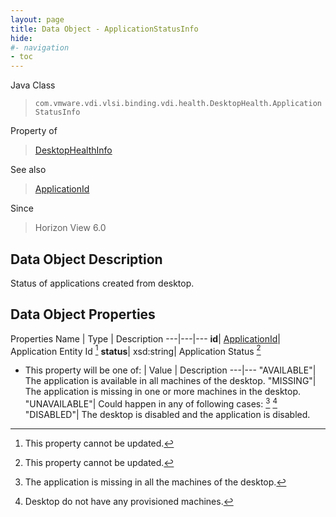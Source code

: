 ```yaml
---
layout: page
title: Data Object - ApplicationStatusInfo
hide:
#- navigation
- toc
---
```






Java Class
> `com.vmware.vdi.vlsi.binding.vdi.health.DesktopHealth.ApplicationStatusInfo`

Property of
> [DesktopHealthInfo](vdi.health.DesktopHealth.DesktopHealthInfo.md#field_detail)

See also
> [ApplicationId](vdi.entity.ApplicationId.md)

Since
> Horizon View 6.0


## Data Object Description

Status of applications created from desktop.

## Data Object Properties
Properties
Name |  Type |  Description
---|---|---
**id**| [ApplicationId](vdi.entity.ApplicationId.md)|  Application Entity Id [^2]
**status**|  xsd:string|  Application Status [^2]
* This property will be one of:
|  Value |  Description
---|---
"AVAILABLE"| The application is available in all machines of the desktop.
"MISSING"| The application is missing in one or more machines in the desktop.
"UNAVAILABLE"| Could happen in any of following cases: [^235] [^236]
"DISABLED"| The desktop is disabled and the application is disabled.


 [^1]: This property need not be set. 

[^2]: This property cannot be updated. 

[^3]: This property must contain only alphanumerics, spaces, underscores, and dashes. The maximum length is 32 characters. 

[^4]: This property has a maximum length of 400 characters. 

[^5]: This property has a default value of false. 

[^6]: This property has a default value of true. 

[^7]: If specified, this property is limited to letters, numbers, punctuation, spaces, and tabs. 

[^8]: This property has a minimum value of 1. 

[^9]: This property is required if maxSessionsType is set to 'LIMITED'. 

[^10]: This property has a default value of 1. 

[^11]: This property must contain only alphanumerics, underscores, and dashes. The maximum length is 64 characters. 

[^12]: This property has a maximum length of 256 characters. 

[^13]: This property has a maximum length of 1024 characters. 

[^14]: This property is an unordered array of unique values. 

[^15]: This property is required if enableAntiAffinityRules is set to true. 

[^16]: This property has a maximum value of 20. 

[^17]: This property has a default value of 'DISABLED'. 

[^18]: This property is required if multiSessionMode is set to 'ENABLED_DEFAULT_OFF', 'ENABLED_DEFAULT_ON', or 'ENABLED_ENFORCED'. 

[^19]: This property has a default value of 0. 

[^20]: This property cannot contain ? characters. 

[^21]: This property must contain the time in 24 hours format. e.g. 14:30. 

[^22]: This property must be in the form hh:mm in 24 hours format. 

[^23]: This property is required if customizationType is set to 'NONE'. 

[^24]: This property is required if customizationType is set to 'SYS_PREP'. 

[^25]: This property is required if customizationType is set to 'QUICK_PREP'. 

[^26]: This property is required if type is set to 'MANUAL'. 

[^27]: This property is required if type is set to 'RDS'. 

[^28]: This property has a default value of 'DESKTOP'. 

[^29]: This property is required if type is set to 'AUTOMATED'. 

[^30]: This property has a default value of ['PCOIP', 'RDP', 'BLAST']. 

[^31]: This property is required if operation is set to 'INITIAL_PUBLISH', 'SCHEDULE_PUSH_IMAGE', 'CANCEL_SCHEDULED_PUSH_IMAGE', or 'INFRASTRUCTURE_CHANGE'. 

[^32]: This property is required if operation is set to 'SCHEDULE_PUSH_IMAGE'. 

[^33]: For Instant clone desktops this setting can only be set to ALWAYS_POWERED_ON. 

[^34]: This property has a default value of 'TAKE_NO_POWER_ACTION'. 

[^35]: This property has a default value of 'NEVER'. 

[^36]: This property has a default value of 120. 

[^37]: This property is required if automaticLogoffPolicy is set to 'AFTER'. 

[^38]: This is applicable for automated desktops with virtual machines names based on pattern naming. This is not applicable for desktops that are using specified naming since dynamic creation and deletion of VMs is not supported. 

[^39]: For Instant clone desktops this setting can only be set to DELETE. 

[^40]: This property is required if refreshOsDiskAfterLogoff is set to 'EVERY'. 

[^41]: This property has a maximum value of 100. 

[^42]: This property is required if refreshOsDiskAfterLogoff is set to 'AT_SIZE'. 

[^43]: This property has a default value of 'AFTER'. 

[^44]: This property is required if emptySessionTimeoutPolicy is set to 'AFTER'. 

[^45]: This property has a default value of 10. 

[^46]: This property has a minimum value of 10. 

[^47]: This property is required if preLaunchSessionTimeoutPolicy is set to 'AFTER'. 

[^48]: This property has a default value of 'DEFAULT'. 

[^49]: This property has a default value of 'BLOCK_ACCESS'. 

[^50]: This property is required if source is set to 'VIRTUAL_CENTER'. 

[^51]: For Instant clone desktops this setting can only be set to false. 

[^52]: This property is required if overrideGlobalSetting is set to true. 

[^53]: This property is required if enabled is set to true. 

[^54]: This property is required if maxLabelType is set to 'LIMITED'. 

[^55]: This property has a default value of 4096. 

[^56]: This property has a minimum value of 512. 

[^57]: This property is required if redirectDisposableFiles is set to true. 

[^58]: This property has a default value of Auto. 

[^59]: This property must be single letters from D to Z or the word Auto. 

[^60]: This property is required if redirectDisposableFiles is set to true. 

[^61]: This property has a default value of 96. 

[^62]: This property has a minimum value of 64. 

[^63]: This property has a maximum value of 512. 

[^64]: This property is required if renderer3D is set to 'AUTOMATIC', 'SOFTWARE', or 'HARDWARE'. 

[^65]: This property has a default value of 2. 

[^66]: This property has a maximum value of 4. 

[^67]: This property is required if renderer3D is set to 'AUTOMATIC', 'SOFTWARE', 'HARDWARE', or 'DISABLED'. 

[^68]: This property has a default value of 'WUXGA'. 

[^69]: This property is required if renderer3D is set to 'AUTOMATIC', 'SOFTWARE', 'HARDWARE', or 'DISABLED'. 

[^70]: This property must contain only alphanumerics and dashes. It must contain at least one alpha character. It may also optionally contain a numeric placement token {n} or {n:fixed=#}. If the pattern does not specify the numeric placement token, the maximum length is 14 characters. 

[^71]: This property has a default value of 'UP_FRONT'. 

[^72]: This property has a minimum value of 0. 

[^73]: This property is required if provisioningTime is set to 'ON_DEMAND'. 

[^74]: This property is required if redirectWindowsProfile is set to true. 

[^75]: This property is required if useSeparateDatastoresPersistentAndOSDisks is set to true. 

[^76]: This property has a default value of 2048. 

[^77]: This property has a minimum value of 128. 

[^78]: This property has a default value of D. 

[^79]: This property is required if reclaimVmDiskSpace is set to true. 

[^80]: This property must contain only alphanumerics and dashes. It must contain at least one alpha character. The maximum length is 15 characters. 

[^81]: This property is required if userAssignment is set to 'DEDICATED'. 

[^82]: Fast NFS Clones (VAAI) will be unavailable if the Replica disks are stored separately from the OS disks. 

[^83]: Datastores with file system type VVOL will also be unavailable if the Replica disks are stored separately from the OS disks. 

[^84]: This setting is applicable to both View Composer and Instant clone engine sourced desktops. 

[^85]: For Instant clone desktops, this can be modified only if there are no current operations ( [operation](vdi.resources.Desktop.InstantCloneProvisioningStatusData.md#operation) is NONE). 

[^86]: This property is required if useSeparateDatastoresReplicaAndOSDisks is set to true. 

[^87]: For Instant clone desktops, this setting can only be set to false. 

[^88]: This is applicable only to Virtual Center, View Composer, or Instant Clone Engine sourced manual or automatic desktops. 

[^89]: If true, VirtualCenter.StorageAcceleratorData#enabled must also be enabled. 

[^90]: This value cannot be updated for Instant Clone Engine sourced desktops. 

[^91]: This property has a default value of 'OS_DISKS'. 

[^92]: This property is required if useViewStorageAccelerator is set to true. 

[^93]: This property has a default value of 7. 

[^94]: This property has a maximum value of 999. 

[^95]: For Instant clone desktops, this setting can only be set to UNBOUNDED. 

[^96]: This property has a default value of 'CONSERVATIVE'. 

[^97]: This property has a default value of 'VM'. 

[^98]: For Instant clone desktops only it can be only a cluster and not a host. 

[^99]: For Instant clone desktops, this can be modified only if there are no current operations ( [operation](vdi.resources.Desktop.InstantCloneProvisioningStatusData.md#operation) is NONE). 

[^100]: If the naming method is PATTERN, this value must be less than [minNumberOfMachines](vdi.resources.Desktop.PatternNamingSettings.md#minNumberOfMachines). If the naming method is SPECIFIED and this is a create, this value must be less than the number of specified names. If the naming method is SPECIFIED and this value is updated, it must be less than the total number of existing machines in the desktop. The above checks are not done if this value is 0. 

[^101]: For Full clone desktops, if Storage DRS cluster is used then it can only have one element. 

[^102]: This property is required if namingMethod is set to 'PATTERN'. 

[^103]: This property is required if namingMethod is set to 'SPECIFIED'. 

[^104]: For Instant clone desktops, this setting can only be set to PATTERN. 

[^105]: License is not applied to the system. 

[^106]: Applied license is expired. 

[^107]: Applied license does not have instant clone feature enabled. 

[^108]: This parameter is an update map based on [DesktopInfo](vdi.resources.Desktop.DesktopInfo.md 'DesktopInfo'). 

[^109]: Both instant and linked clones share the same base image and use less storage space than full virtual machines. 

[^110]: The user profile for both types clones can be redirected to persistent disks that will be unaffected by OS updates and refreshes. 

[^111]: This property has a default value of 'PCOIP'. 

[^112]: This property is required if enableGRIDvGPUs is set to true. 

[^113]: This property has a default value of 'LIMITED'. 

[^114]: This property is required if operation is set to 'INITIAL_PUBLISH', 'CANCEL_SCHEDULED_MAINTENANCE', or 'INFRASTRUCTURE_CHANGE'. 

[^115]: This property has a maximum value of 100. 

[^116]: This property has a maximum value of 150. 

[^117]: This property is required if useCustomScript is set to false. 

[^118]: This property is required if maintenanceMode is set to 'RECURRING'. 

[^119]: This property has a maximum value of 31. 

[^120]: This property is required if maintenancePeriod is set to 'WEEKLY' or 'MONTHLY'. 

[^121]: This property has a default value of 'NEVER'. 

[^122]: This property is required if disconnectedSessionTimeoutPolicy is set to 'AFTER'. 

[^123]: This property has a minimum value of 10. 

[^124]: This property has a default value of 'VM'. 

[^125]: For Instant clone farms only it can be only a cluster and not a host. 

[^126]: For Instant clone farms, this can be modified only if there are no current operations ( [operation](vdi.resources.Farm.InstantCloneProvisioningStatusData.md#operation) is NONE). 

[^127]: This must be between 1 and 255 characters. 

[^128]: This property has a maximum length of 64 characters. 

[^129]: This property has a default value of 'ANY'. 

[^130]: This property has a default value of 'NONE'. 

[^131]: This property has a default value of ['PCOIP', 'BLAST']. 

[^132]: This property defines valid folder names with a max length of 64 characters and up to 4 subdirectory levels. The subdirectories can be specified using a backslash, e.g. (dir1\dir2\dir3\dir4). Folder names can't start or end with a backslash nor can there be 2 or more backslashes together. Combinations such as (\dir1, dir1\dir2\, dir1\\\\dir2, dir1\\\\\\dir2) are invalid. The windows reserved keywords (CON, PRN, NUL, AUX, COM1 - COM9, LPT1 - LPT9 etc.) are not allowed in subdirectory names.

[^133]: This property has a default value of "AFTER".

[^134]: This property has a default value of "UNCONFIGURED".

[^135]: This parameter need not be set.

[^136]: This parameter is an update map based on [RoleInfo](vdi.users.Role.RoleInfo.md "RoleInfo").

[^137]: This parameter is an update map based on [SecondaryCredentialsInfo](vdi.users.SecondaryCredentials.SecondaryCredentialsInfo.md "SecondaryCredentialsInfo").

[^138]: This property is required if hybridLogonConfig is set to "password".

[^139]: This property has a maximum value of 65535.

[^140]: This property must be a valid IP address or DNS name.

[^141]: This property must be a valid DNS name.

[^142]: This parameter is an update map based on [ADDomainInfo](vdi.utils.ADDomain.ADDomainInfo.md "ADDomainInfo").

[^143]: This property must not be empty and has a maximum length of 256 characters.

[^144]: Image management stream is in AVAILABLE or PARTIALLY_AVAILABLE state.

[^145]: There is at least one image management version in AVAILABLE or PARTIALLY_AVAILABLE state for this stream.

[^146]: There is at least one image management tag associated with the image management version.

[^147]: This parameter is an update map based on [ImageManagementStreamInfo](vdi.utils.imagemanagement.ImageManagementStream.ImageManagementStreamInfo.md "ImageManagementStreamInfo").

[^148]: This property must contain only alphanumerics, underscores and dashes. The maximum length is 64 characters.

[^149]: This parameter is an update map based on [ImageManagementTagInfo](vdi.utils.imagemanagement.ImageManagementTag.ImageManagementTagInfo.md "ImageManagementTagInfo").

[^150]: This property must contain only alphanumerics, dot, underscores, and dashes. The maximum length is 64 characters.

[^151]: This parameter is an update map based on [ImageManagementVersionInfo](vdi.utils.imagemanagement.ImageManagementVersion.ImageManagementVersionInfo.md "ImageManagementVersionInfo").

[^152]: This property must not be empty and has a maximum length of 256 characters.

[^153]: This parameter is an update map based on [InstantCloneEngineDomainAdministratorInfo](vdi.utils.InstantCloneEngineDomainAdministrator.InstantCloneEngineDomainAdministratorInfo.md "InstantCloneEngineDomainAdministratorInfo").

[^154]: This property is required if logCollectorComponentType is set to "CONNECTION_SERVER".

[^155]: This property is required if logCollectorComponentType is set to "AGENT_RDS".

[^156]: This property is required if logCollectorComponentType is set to "AGENT_RDS".

[^157]: This property has a default value of ["DEFAULT"].

[^158]: This property is required if reset is set to false.

[^159]: Contains null for which the request is processed successfully.

[^160]: [LogCollectorFault](vdi.fault.LogCollectorFault.md) for failed ones.

[^161]: Contains array of [LogCollectorTaskInfo](vdi.utils.logcollector.LogCollector.LogCollectorTaskInfo.md) for which the request is processed successfully.

[^162]: All available log collector task information is returned if no parameter used.

[^163]: Log collector task information for specified user returned if parameter used.

[^164]: This property has a default value of 5.

[^165]: If the [type](vdi.utils.Validator.ValidationSpec.md#type) is "MACHINE", then the naming pattern for the machines will be validated.

[^166]: This parameter is an update map based on [ViewComposerDomainAdministratorInfo](vdi.utils.viewcomposer.ViewComposerDomainAdministrator.ViewComposerDomainAdministratorInfo.md "ViewComposerDomainAdministratorInfo").

[^167]: This data object must be updated as a whole.

[^168]: This property is required if source is set to "VIEW_COMPOSER" or "INSTANT_CLONE_ENGINE".

[^169]: This property is required if source is set to "FULL_CLONE".

[^170]: This value will be considered only in case of Dedicated Linked Pool.

[^171]: It will be ignored for other Pools and Farms.

[^172]: This property is required if isPersistent is set to true.

[^173]: Applicable only in case of Linked Clones and Instant Clones.

[^174]: Set to true only in case of DEDICATED LINKED_CLONE Pool.

[^175]: It will be ignored in case of Farms and other Pools.

[^176]: This property has a default value of 1024.

[^177]: This property has a minimum value of 100.

[^178]: This property has a maximum value of 32768.

[^179]: This property is required if viewComposerType is set to "LOCAL_TO_VC" or "STANDALONE".

[^180]: This property has a default value of "GENERAL".

[^181]: This property cannot contain forward slashes.

[^182]: This parameter is an update map based on [ApplicationInfo](vdi.resources.Application.ApplicationInfo.md "ApplicationInfo").

[^183]: This property has a default value of "NO_CONTROL".

[^184]: This property has a default value of "AFTER".

[^185]: This property must be single letters from D to Z.

[^186]: This parameter is an update map based on [FarmInfo](vdi.resources.Farm.FarmInfo.md "FarmInfo").

[^187]: For Instant clone farms, this can be modified only if there are no current operations ( [operation](vdi.resources.Farm.InstantCloneProvisioningStatusData.md#operation) is NONE).

[^188]: This parameter is an update map based on [RoleInfo](vdi.users.Role.RoleInfo.md "RoleInfo").

[^189]: This property has a maximum value of 65535.

[^190]: This parameter is an update map based on [ADDomainInfo](vdi.utils.ADDomain.ADDomainInfo.md "ADDomainInfo").

[^191]: This parameter is an update map based on [ImageManagementAssetInfo](vdi.utils.imagemanagement.ImageManagementAsset.ImageManagementAssetInfo.md "ImageManagementAssetInfo").

[^192]: This property is required if configured is set to true.

[^193]: For Instant clone desktops, this setting can only be set to false.

[^194]: This parameter is an update map based on [MachineInfo](vdi.resources.Machine.MachineInfo.md "MachineInfo").

[^195]: This parameter is an update map based on [PersistentDiskInfo](vdi.resources.PersistentDisk.PersistentDiskInfo.md "PersistentDiskInfo").

[^196]: This property must contain only alphanumerics, underscores, and dashes. It must contain at least one alpha character. The maximum length is 15 characters.

[^197]: This property has a default value of 1000.

[^198]: This parameter is an update map based on [RDSServerInfo](vdi.resources.RDSServer.RDSServerInfo.md "RDSServerInfo").

[^199]: Admin user has single role which is of type either HELP_DESK_ADMIN or HELP_DESK_ADMIN_READ_ONLY.

[^200]: This parameter is an update map based on [PoliciesSettings](vdi.users.Policies.PoliciesSettings.md "PoliciesSettings").

[^201]: This property is required if allowPCoIPHardwareAcceleration is set to "Allow".

[^202]: This property is required if logCollectorComponentType is set to "AGENT".

[^203]: This property is required if type is set to "APPLICATION".

[^204]: This property is required if type is set to "DESKTOP".

[^205]: This parameter is an update map based on [URLRedirectionInfo](vdi.infrastructure.URLRedirection.URLRedirectionInfo.md "URLRedirectionInfo").

[^206]: This property has a default value of 20.

[^207]: This property has a default value of 50.

[^208]: This property has a default value of 12.

[^209]: This parameter is an update map based on [VirtualCenterInfo](vdi.infrastructure.VirtualCenter.VirtualCenterInfo.md "VirtualCenterInfo").

[^210]: [user](vdi.resources.Desktop.SpecifiedName.md#user) is provided.

[^211]: [enabled](vdi.resources.Desktop.DesktopSettings.md#enabled) is false.

[^212]: [supportedSessionType](vdi.resources.Desktop.DesktopSettings.md#supportedSessionType) is not "DESKTOP".

[^213]: [globalEntitlement](vdi.resources.Desktop.GlobalEntitlementData.md#globalEntitlement) is set.

[^214]: [userAssignment](vdi.resources.Desktop.UserAssignment.md#userAssignment) is "DEDICATED" and [automaticAssignment](vdi.resources.Desktop.UserAssignment.md#automaticAssignment) is false.

[^215]: Local entitlements are configured.

[^216]: Any of the machines in the pool have users assigned.

[^217]: [connectionServerRestrictions](vdi.resources.Desktop.DesktopSettings.md#connectionServerRestrictions) is not set.

[^218]: [type](vdi.resources.Desktop.DesktopSpec.md#type) is MANUAL.

[^219]: This parameter is an update map based on [MachineInfo](vdi.resources.Machine.MachineInfo.md "MachineInfo").

[^220]: Admin user has single role which is of type either HELP_DESK_ADMIN or HELP_DESK_ADMIN_READ_ONLY.

[^221]: [DesktopId](vdi.entity.DesktopId.md).

[^222]: [GlobalApplicationEntitlementId](vdi.entity.GlobalApplicationEntitlementId.md).

[^223]: [GlobalEntitlementId](vdi.entity.GlobalEntitlementId.md).

[^224]: [URLRedirectionId](vdi.entity.URLRedirectionId.md).

[^225]: [ServerSpec](vdi.utils.Certificate.ServerSpec.md).

[^226]: [SAMLAuthenticatorServerData](vdi.infrastructure.SAMLAuthenticator.ServerData.md).

[^227]: This property is a set of entries with unique "key" members.

[^228]: This parameter is an update map based on [GlobalApplicationEntitlementInfo](vdi.federation.GlobalApplicationEntitlement.GlobalApplicationEntitlementInfo.md "GlobalApplicationEntitlementInfo").

[^229]: This parameter is an update map based on [GlobalEntitlementInfo](vdi.federation.GlobalEntitlement.GlobalEntitlementInfo.md "GlobalEntitlementInfo").

[^230]: This parameter is an update map based on [PodInfo](vdi.federation.Pod.PodInfo.md "PodInfo").

[^231]: This parameter is an update map based on [PodFederationInfo](vdi.federation.PodFederation.PodFederationInfo.md "PodFederationInfo").

[^232]: This parameter is an update map based on [SiteInfo](vdi.federation.Site.SiteInfo.md "SiteInfo").

[^233]: This property has a default value of "CONNECTION_SERVER_DOMAIN".

[^234]: When all of the secure gateways (HTTP(S)/PCOIP/BLAST) are enabled, this field denotes the maximum load of connections allowed for the connection server. Once the number of connections to this connection server reaches this value, the subsequent connections from the horizon client will be blocked by secure gateway.

[^235]: The application is missing in all the machines of the desktop.

[^236]: Desktop do not have any provisioned machines.

[^237]: One or more server(s) is either in WARNING or ERROR (not exceeding the predefined threshold) state.

[^238]: The RDSServers in this Farm present a mix of both known and unknown load preferences.

[^239]: For dedicated assignment desktop, it is the number of assigned machine count.

[^240]: For floating assignment desktop, it is the summation of the connected and disconnected sessions.

[^241]: For dedicated assignments, it is the total number of assigned machine count.

[^242]: For floating assignments, it will be sum of all the connected and disconnected sessions.

[^243]: This property is required if thumbprintAccepted is set to false.

[^244]: This property is required if thumbprintAccepted is set to false.

[^245]: This parameter is an update map based on [CEIPInfo](vdi.infrastructure.CEIP.CEIPInfo.md "CEIPInfo").

[^246]: This parameter is an update map based on [CertificateSSOConnectorInfo](vdi.infrastructure.CertificateSSOConnector.CertificateSSOConnectorInfo.md "CertificateSSOConnectorInfo").

[^247]: This property has a maximum value of 59.

[^248]: This property is required if hostRedirection is set to true.

[^249]: This parameter is an update map based on [ConnectionServerInfo](vdi.infrastructure.ConnectionServer.ConnectionServerInfo.md "ConnectionServerInfo").

[^250]: This property is required if radiusEnabled is set to true.

[^251]: This property is required if samlSupport is set to "ENABLED" or "REQUIRED".

[^252]: This property is required if samlSupport is set to "MULTI_ENABLED" or "MULTI_REQUIRED".

[^253]: This property has a maximum value of 1440.

[^254]: This property has a default value of 21.

[^255]: This property has a minimum value of 14.

[^256]: This property is required if workspaceOneModeEnabled is set to true.

[^257]: This property has a default value of "SUCCESS".

[^258]: This property is required if eventDatabaseSet is set to true.

[^259]: This property must start with a letter, may only contain letters, numbers, and the characters @, $, #, and _, and may not be longer than 6 characters.

[^260]: This property has a maximum value of 3.

[^261]: This property has a default value of 2000.

[^262]: This property has a maximum value of 7.

[^263]: This parameter is an update map based on [EventDatabaseInfo](vdi.infrastructure.EventDatabase.EventDatabaseInfo.md "EventDatabaseInfo").

[^264]: One of [version](vdi.infrastructure.GlobalSettings.ClientData.md#version), [blockSpecificVersions](vdi.infrastructure.GlobalSettings.ClientData.md#blockSpecificVersions), [warnSpecificVersions](vdi.infrastructure.GlobalSettings.ClientData.md#warnSpecificVersions) is mandatory.

[^265]: Only one of [version](vdi.infrastructure.GlobalSettings.ClientData.md#version) or [blockSpecificVersions](vdi.infrastructure.GlobalSettings.ClientData.md#blockSpecificVersions) can be set.

[^266]: This property cannot be used for [type](vdi.infrastructure.GlobalSettings.ClientData.md#type) "WINSTORE", "HTMLACCESS".

[^267]: This property has a maximum length of 128 characters.

[^268]: This property accepts all characters including new line with a maximum length of 1024 characters.

[^269]: This property has a default value of 60.

[^270]: This property has a default value of "TIMEOUT_AFTER".

[^271]: This property has a default value of 600.

[^272]: This property has a minimum value of 5.

[^273]: This property is required if clientMaxSessionTimePolicy is set to "TIMEOUT_AFTER".

[^274]: This property has a default value of 15.

[^275]: This property is required if clientIdleSessionTimeoutPolicy is set to "TIMEOUT_AFTER".

[^276]: This property has a default value of 1200.

[^277]: This property is required if desktopSSOTimeoutPolicy is set to "DISABLE_AFTER".

[^278]: This property has a default value of "ALWAYS_ENABLED".

[^279]: This property is required if applicationSSOTimeoutPolicy is set to "DISABLE_AFTER".

[^280]: This property has a maximum value of 4320.

[^281]: This property is required if displayWarningBeforeForcedLogoff is set to true.

[^282]: If set true, UI clients should show a "Remember me" check box option on the login page.

[^283]: If set false, UI clients should not show the "Remember me" check box option on the login page.

[^284]: This property has a default value of 30.

[^285]: This property has a maximum value of 30.

[^286]: This property has a default value of Your virtual session is going to be logged off. Please save your work.

[^287]: This property has a default value of Your session has expired. Please re-connect to the portal and restart the session.

[^288]: This property has a default value of Attention.

[^289]: This property is required if displayPreLoginAdminBanner is set to true.

[^290]: This parameter is an update map based on [GlobalSettingsInfo](vdi.infrastructure.GlobalSettings.GlobalSettingsInfo.md "GlobalSettingsInfo").

[^291]: This parameter is an update map based on [GSSAPIAuthenticatorInfo](vdi.infrastructure.GSSAPIAuthenticator.GSSAPIAuthenticatorInfo.md "GSSAPIAuthenticatorInfo").

[^292]: This parameter is an update map based on [NetworkProxyConfigurationDetail](vdi.infrastructure.NetworkProxyConfiguration.NetworkProxyConfigurationDetail.md "NetworkProxyConfigurationDetail").

[^293]: This property is required if networkAutoProxy is set to false.

[^294]: This property has a maximum length of 50 characters.

[^295]: This property has a maximum length of 20 characters.

[^296]: This parameter is an update map based on [RADIUSAuthenticatorInfo](vdi.infrastructure.RADIUSAuthenticator.RADIUSAuthenticatorInfo.md "RADIUSAuthenticatorInfo").

[^297]: This property has a maximum length of 32 characters.

[^298]: This parameter is an update map based on [SAMLAuthenticatorInfo](vdi.infrastructure.SAMLAuthenticator.SAMLAuthenticatorInfo.md "SAMLAuthenticatorInfo").

[^299]: This property has a default value of "DYNAMIC".

[^300]: This property is required if authenticatorType is set to "DYNAMIC".

[^301]: This property is required if authenticatorType is set to "STATIC".

[^302]: This parameter is an update map based on [SecurityServerInfo](vdi.infrastructure.SecurityServer.SecurityServerInfo.md "SecurityServerInfo").

[^303]: This parameter is an update map based on [SyslogInfo](vdi.infrastructure.Syslog.SyslogInfo.md "SyslogInfo").

[^304]: When all of the secure gateways (HTTP(S)/PCOIP/BLAST) are enabled, this field denotes the maximum load of connections allowed for the connection server. Once the number of connections to this connection server reaches this value, the subsequent connections from the horizon client will be blocked by secure gateway.

[^305]: When none of the secure gateways(HTTP(S)/PCOIP/BLAST) are enabled, sessionThreshold value will not be set.

[^306]: This property has a default value of "BOTH".

[^307]: This property has a default value of On proceeding, you agree that you fully comply with the laws of this organisation.

[^308]: This property is required if triggerMode is set to "ENABLE_ALWAYS" or "REQUIRE_ALWAYS".

[^309]: For those pods running on older version(before 7.12.0), the values for [numHostedSessions](vdi.health.Monitoring.PodSessionCounter.md#numHostedSessions) and [numBrokeredSessions](vdi.health.Monitoring.PodSessionCounter.md#numBrokeredSessions) will not be set.

[^310]: When there is at least one Pod running on older version(before 7.12.0), numBrokeredSessions for all the pods will not be set.

[^311]: [ApplicationId](vdi.entity.ApplicationId.md).

[^312]: When none of the secure gateways(HTTP(S)/PCOIP/BLAST) are enabled, sessionThreshold value will not be set.
